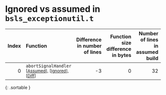 # Ignored vs assumed in `bsls_exceptionutil.t`

<script src="../sorttable.js"></script>

|   Index | Function                                                                                                      |   Difference in number of lines |   Function size difference in bytes |   Number of lines in assumed build | Number of bytes in assumed build   |   Number of lines in ignored build | Number of bytes in ignored build   |
|--------:|:--------------------------------------------------------------------------------------------------------------|--------------------------------:|------------------------------------:|-----------------------------------:|:-----------------------------------|-----------------------------------:|:-----------------------------------|
|       0 | `abortSignalHandler` <sup>\[[Assumed](0.assume.s.txt)\], \[[Ignored](0.none.s.txt)\], \[[Diff](0.diff.html)\] |                              -3 |                                   0 |                                 32 | 4,198,320                          |                                 32 | 4,198,320                          |
{: .sortable }
